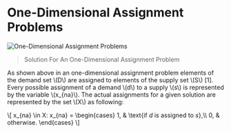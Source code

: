 # One-Dimensional Assignment Problems
![One-Dimensional Assignment Problems](../../../../../../../../net/splitcells/gel/problem/theory/assignment/problem/index.illustration.svg)
> Solution For An One-Dimensional Assignment Problem

As shown above in an one-dimensional assignment problem
elements of the demand set \\(D\\) are assigned to elements of the supply set
\\(S\\) [1].
Every possible assignment of a demand \\(d\\) to a supply \\(s\\) is represented by the
variable \\(x_{na}\\).
The actual assignments for a given solution are represented by the set \\(X\\) as
following:

\\[
x_{na} \in X: x_{na} =
\begin{cases}
    1, & \text{if $d$ is assigned to $s$},\\\\
    0, & otherwise.
    \end{cases}
\\]
